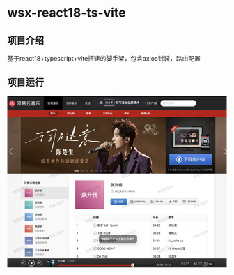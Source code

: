 # wsx-react18-ts-vite
## 项目介绍

基于react18+typescript+vite搭建的脚手架，包含axios封装，路由配置
## 项目运行
![网易云音乐](./WeChat.png)